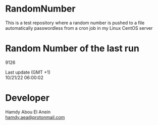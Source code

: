 # RandomNumber    
This is a test repository where a random number is pushed to a file automatically passwordless from a cron job in my Linux CentOS server    
# Random Number of the last run   
9126
      
Last update (GMT +1)    
10/21/22 06:00:02
# Developer    
Hamdy Abou El Anein   
hamdy.aea@protonmail.com
